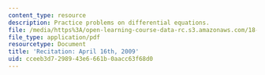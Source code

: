 ```yaml
---
content_type: resource
description: Practice problems on differential equations.
file: /media/https%3A/open-learning-course-data-rc.s3.amazonaws.com/18-034-honors-differential-equations-spring-2009/cceeb3d7298943e6661b0aacc63f68d0_MIT18_034s09_rec16_4_16.pdf
file_type: application/pdf
resourcetype: Document
title: 'Recitation: April 16th, 2009'
uid: cceeb3d7-2989-43e6-661b-0aacc63f68d0
---
```

